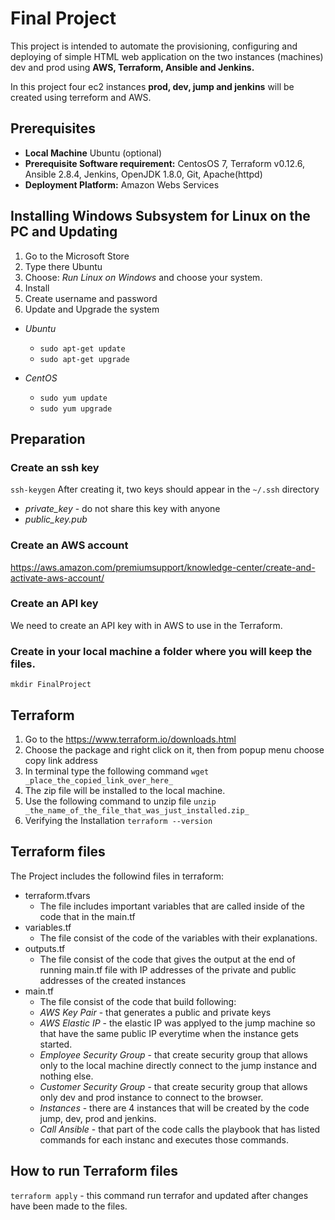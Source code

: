 # Final Project
This project is intended to automate the provisioning, configuring and deploying of simple HTML web application on the two instances (machines) dev and prod using __AWS, Terraform, Ansible and Jenkins.__

In this project four ec2 instances __prod, dev, jump and jenkins__ will be created using terreform and AWS.

## Prerequisites
* __Local Machine__ Ubuntu (optional)
* __Prerequisite Software requirement:__ CentosOS 7, Terraform v0.12.6, Ansible 2.8.4, Jenkins, OpenJDK 1.8.0, Git, Apache(httpd)
* __Deployment Platform:__ Amazon Webs Services

## Installing Windows Subsystem for Linux on the PC and Updating 
1. Go to the Microsoft Store
2. Type there Ubuntu 
3. Choose: _Run Linux on Windows_ and choose your system. 
4. Install
5. Create username and password 
6. Update and Upgrade the system

 * _Ubuntu_
   * `sudo apt-get update`
   * `sudo apt-get upgrade`
  
 * _CentOS_
   * `sudo yum update`
   * `sudo yum upgrade`
 ## Preparation
 
 ### Create an ssh key
 `ssh-keygen`
 After creating it, two keys should appear in the `~/.ssh` directory
  * *private_key*  - do not share this key with anyone
  * *public_key.pub*
 ### Create an AWS account
 https://aws.amazon.com/premiumsupport/knowledge-center/create-and-activate-aws-account/ 
 ### Create an API key 
 We need to create an API key with in AWS to use in the Terraform.
 ### Create in your local machine a folder where you will keep the files.
 `mkdir FinalProject `
 ## Terraform
1. Go to the https://www.terraform.io/downloads.html
2. Choose the package and right click on it, then from popup menu choose copy link address
3. In terminal type the following command `wget _place_the_copied_link_over_here_`
4. The zip file will be installed to the local machine.
5. Use the following command to unzip file 
  `unzip _the_name_of_the_file_that_was_just_installed.zip_`
6. Verifying the Installation `terraform --version`

## Terraform files
The Project includes the followind files in terraform:
* terraform.tfvars
  * The file includes important variables that are called inside of the code that in the main.tf
* variables.tf
  * The file consist of the code of the variables with their explanations.
* outputs.tf
  * The file consist of the code that gives the output at the end of running main.tf file with IP addresses of the private and public addresses of the created instances
* main.tf
  * The file consist of the code that build following:
  * _AWS Key Pair_ - that generates a public and private keys
  * _AWS Elastic IP_ - the elastic IP was applyed to the jump machine so that have the same public IP everytime when the instance gets started.
  * _Employee Security Group_ - that create security group that allows only to the local machine directly connect to the jump instance and nothing else.
  * _Customer Security Group_ - that create security group that allows only dev and prod instance to connect to the browser.
  * _Instances_ - there are 4 instances that will be created by the code jump, dev, prod and jenkins.
  * _Call Ansible_ - that part of the code calls the playbook that has listed commands for each instanc and executes those commands.
## How to run Terraform files
`terraform apply` - this command run terrafor and updated after changes have been made to the files.
